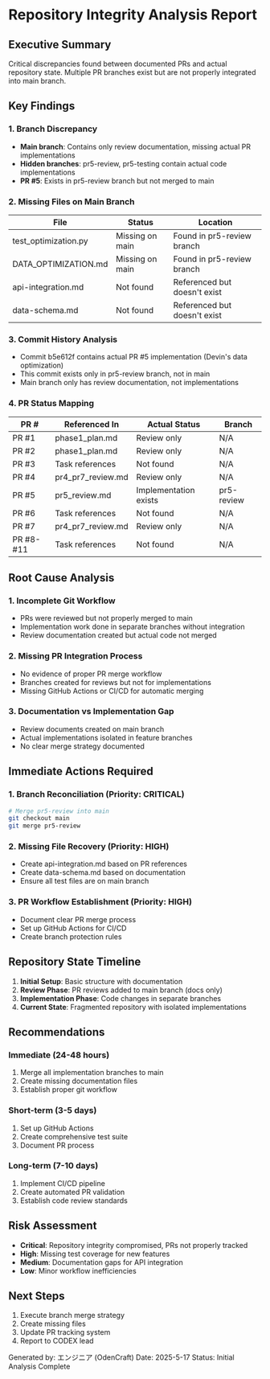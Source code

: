# Repository Integrity Analysis Report

## Executive Summary
Critical discrepancies found between documented PRs and actual repository state. Multiple PR branches exist but are not properly integrated into main branch.

## Key Findings

### 1. Branch Discrepancy
- **Main branch**: Contains only review documentation, missing actual PR implementations
- **Hidden branches**: pr5-review, pr5-testing contain actual code implementations
- **PR #5**: Exists in pr5-review branch but not merged to main

### 2. Missing Files on Main Branch
| File | Status | Location |
|------|--------|----------|
| test_optimization.py | Missing on main | Found in pr5-review branch |
| DATA_OPTIMIZATION.md | Missing on main | Found in pr5-review branch |
| api-integration.md | Not found | Referenced but doesn't exist |
| data-schema.md | Not found | Referenced but doesn't exist |

### 3. Commit History Analysis
- Commit b5e612f contains actual PR #5 implementation (Devin's data optimization)
- This commit exists only in pr5-review branch, not in main
- Main branch only has review documentation, not implementations

### 4. PR Status Mapping
| PR # | Referenced In | Actual Status | Branch |
|------|---------------|---------------|---------|
| PR #1 | phase1_plan.md | Review only | N/A |
| PR #2 | phase1_plan.md | Review only | N/A |
| PR #3 | Task references | Not found | N/A |
| PR #4 | pr4_pr7_review.md | Review only | N/A |
| PR #5 | pr5_review.md | Implementation exists | pr5-review |
| PR #6 | Task references | Not found | N/A |
| PR #7 | pr4_pr7_review.md | Review only | N/A |
| PR #8-#11 | Task references | Not found | N/A |

## Root Cause Analysis

### 1. Incomplete Git Workflow
- PRs were reviewed but not properly merged to main
- Implementation work done in separate branches without integration
- Review documentation created but actual code not merged

### 2. Missing PR Integration Process
- No evidence of proper PR merge workflow
- Branches created for reviews but not for implementations
- Missing GitHub Actions or CI/CD for automatic merging

### 3. Documentation vs Implementation Gap
- Review documents created on main branch
- Actual implementations isolated in feature branches
- No clear merge strategy documented

## Immediate Actions Required

### 1. Branch Reconciliation (Priority: CRITICAL)
```bash
# Merge pr5-review into main
git checkout main
git merge pr5-review
```

### 2. Missing File Recovery (Priority: HIGH)
- Create api-integration.md based on PR references
- Create data-schema.md based on documentation
- Ensure all test files are on main branch

### 3. PR Workflow Establishment (Priority: HIGH)
- Document clear PR merge process
- Set up GitHub Actions for CI/CD
- Create branch protection rules

## Repository State Timeline

1. **Initial Setup**: Basic structure with documentation
2. **Review Phase**: PR reviews added to main branch (docs only)
3. **Implementation Phase**: Code changes in separate branches
4. **Current State**: Fragmented repository with isolated implementations

## Recommendations

### Immediate (24-48 hours)
1. Merge all implementation branches to main
2. Create missing documentation files
3. Establish proper git workflow

### Short-term (3-5 days)
1. Set up GitHub Actions
2. Create comprehensive test suite
3. Document PR process

### Long-term (7-10 days)
1. Implement CI/CD pipeline
2. Create automated PR validation
3. Establish code review standards

## Risk Assessment

- **Critical**: Repository integrity compromised, PRs not properly tracked
- **High**: Missing test coverage for new features
- **Medium**: Documentation gaps for API integration
- **Low**: Minor workflow inefficiencies

## Next Steps

1. Execute branch merge strategy
2. Create missing files
3. Update PR tracking system
4. Report to CODEX lead

Generated by: エンジニア (OdenCraft)
Date: 2025-5-17
Status: Initial Analysis Complete